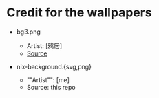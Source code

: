 # Credit for the wallpapers

- bg3.png
	- Artist: [鸦居]
	- [Source](https://www.pixiv.net/en/artworks/90776365)

- nix-background.{svg,png}
	- ""Artist"": [me]
	- Source: this repo
